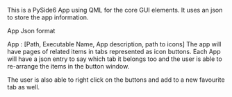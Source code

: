 This is a PySide6 App using QML for the core GUI elements. It uses an json to store the app information.

App Json format

App : [Path, Executable Name, App description, path to icons] The app will have pages of related items in tabs represented as icon buttons.  Each App will have a json entry to say which tab it belongs too and the user is able to re-arrange the items in the button window. 

The user is also able to right click on the buttons and add to a new favourite tab as well. 


